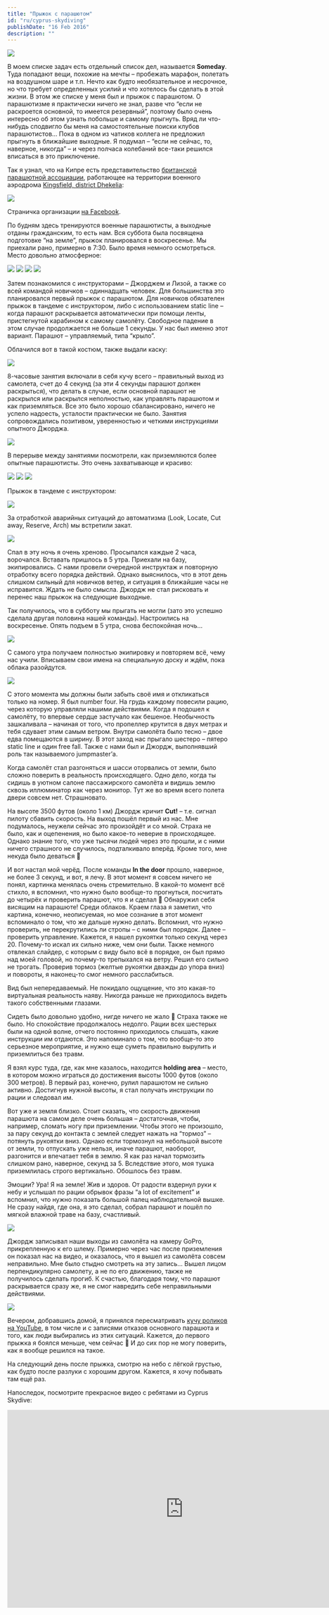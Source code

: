 ```yaml
---
title: "Прыжок с парашютом"
id: "ru/cyprus-skydiving"
publishDate: "16 Feb 2016"
description: ""
---
```


![](/assets/blog/cyprus-skydiving/skydiving-header.jpg)

В моем списке задач есть отдельный список дел, называется **Someday**. Туда попадают вещи, похожие на мечты – пробежать марафон, полетать на воздушном шаре и т.п. Нечто как будто необязательное и несрочное, но что требует определенных усилий и что хотелось бы сделать в этой жизни. В этом же списке у меня был и прыжок с парашютом. О парашютизме я практически ничего не знал, разве что “если не раскроется основной, то имеется резервный”, поэтому было очень интересно об этом узнать побольше и самому прыгнуть. Вряд ли что-нибудь сподвигло бы меня на самостоятельные поиски клубов парашютистов… Пока в одном из чатиков коллега не предложил прыгнуть в ближайшие выходные. Я подумал – “если не сейчас, то, наверное, никогда” – и через полчаса колебаний все-таки решился вписаться в это приключение.

Так я узнал, что на Кипре есть представительство [британской парашютной ассоциации](https://britishskydiving.org/), работающее на территории военного аэродрома [Kingsfield, district Dhekelia](https://web.archive.org/web/20160307231307/http://www.ronaldv.nl/abandoned/airfields/CY/dhekelia.html#Kingsfield):

![](/assets/blog/cyprus-skydiving/kingsfield2009.jpg)

Страничка организации [на Facebook](https://www.facebook.com/CyprusParachuteAssociation/).

По будням здесь тренируются военные парашютисты, а выходные отданы гражданским, то есть нам. Вся суббота была посвящена подготовке “на земле”, прыжок планировался в воскресенье. Мы приехали рано, примерно в 7:30. Было время немного осмотреться. Место довольно атмосферное:

![](/assets/blog/cyprus-skydiving/IMG_7191.jpg)
![](/assets/blog/cyprus-skydiving/IMG_7207.jpg)
![](/assets/blog/cyprus-skydiving/IMG_7213.jpg)
![](/assets/blog/cyprus-skydiving/IMG_7218.jpg)

Затем познакомился с инструкторами – Джорджем и Лизой, а также со всей командой новичков – одиннадцать человек. Для большинства это планировался первый прыжок с парашютом. Для новичков обязателен прыжок в тандеме с инструктором, либо с использованием static line – когда парашют раскрывается автоматически при помощи ленты, пристегнутой карабином к самому самолёту. Свободное падение в этом случае продолжается не больше 1 секунды. У нас был именно этот вариант. Парашют – управляемый, типа “крыло”.

Облачился вот в такой костюм, также выдали каску:

![](/assets/blog/cyprus-skydiving/IMG_7192.jpg)

8-часовые занятия включали в себя кучу всего – правильный выход из самолета, счет до 4 секунд (за эти 4 секунды парашют должен раскрыться), что делать в случае, если основной парашют не раскрылся или раскрылся неполностью, как управлять парашютом и как приземляться. Все это было хорошо сбалансировано, ничего не успело надоесть, усталости практически не было. Занятия сопровождались позитивом, уверенностью и четкими инструкциями опытного Джорджа.

![](/assets/blog/cyprus-skydiving/IMG_7206.jpg)

В перерыве между занятиями посмотрели, как приземляются более опытные парашютисты. Это очень захватывающе и красиво:

![](/assets/blog/cyprus-skydiving/IMG_7195.jpg)
![](/assets/blog/cyprus-skydiving/IMG_7199.jpg)
![](/assets/blog/cyprus-skydiving/IMG_7203.jpg)

Прыжок в тандеме с инструктором:

![](/assets/blog/cyprus-skydiving/IMG_7368.jpg)

За отработкой аварийных ситуаций до автоматизма (Look, Locate, Cut away, Reserve, Arch) мы встретили закат.

![](/assets/blog/cyprus-skydiving/IMG_7221.jpg)

Спал в эту ночь я очень хреново. Просыпался каждые 2 часа, ворочался. Вставать пришлось в 5 утра. Приехали на базу, экипировались. С нами провели очередной инструктаж и повторную отработку всего порядка действий. Однако выяснилось, что в этот день слишком сильный для новичков ветер, и ситуация в ближайшие часы не исправится. Ждать не было смысла. Джордж не стал рисковать и перенес наш прыжок на следующие выходные.

Так получилось, что в субботу мы прыгать не могли (зато это успешно сделала другая половина нашей команды). Настроились на воскресенье. Опять подъем в 5 утра, снова беспокойная ночь…

![](/assets/blog/cyprus-skydiving/IMG_7361.jpg)

С самого утра получаем полностью экипировку и повторяем всё, чему нас учили. Вписываем свои имена на специальную доску и ждём, пока облака разойдутся.

![](/assets/blog/cyprus-skydiving/12747242_10208719092003148_9132093855222047522_o.jpg)

С этого момента мы должны были забыть своё имя и откликаться только на номер. Я был number four. На грудь каждому повесили рацию, через которую управляли нашими действиями. Когда я подошел к самолёту, то впервые сердце застучало как бешеное. Необычность зашкаливала – начиная от того, что пропеллер крутится в двух метрах и тебя сдувает этим самым ветром. Внутри самолёта было тесно – двое едва помещаются в ширину. В этот заход нас прыгало шестеро – пятеро static line и один free fall. Также с нами был и Джордж, выполнявший роль так называемого jumpmaster’а.

Когда самолёт стал разгоняться и шасси оторвались от земли, было сложно поверить в реальность происходящего. Одно дело, когда ты сидишь в уютном салоне пассажирского самолёта и видишь землю сквозь иллюминатор как через монитор. Тут же во время всего полета двери совсем нет. Страшновато.

На высоте 3500 футов (около 1 км) Джордж кричит **Cut!** – т.е. сигнал пилоту сбавить скорость. На выход пошёл первый из нас. Мне подумалось, неужели сейчас это произойдёт и со мной. Страха не было, как и оцепенения, но было какое-то неверие в происходящее. Однако знание того, что уже тысячи людей через это прошли, и с ними ничего страшного не случилось, подталкивало вперёд. Кроме того, мне некуда было деваться 🙂

И вот настал мой черёд. После команды **In the door** прошло, наверное, не более 3 секунд, и вот, я лечу. В этот момент я совсем ничего не понял, картинка менялась очень стремительно. В какой-то момент всё стихло, я вспомнил, что нужно было вообще-то прогнуться, посчитать до четырёх и проверить парашют, что я и сделал 🙂 Обнаружил себя висящим на парашюте! Среди облаков. Краем глаза я заметил, что картина, конечно, неописуемая, но мое сознание в этот момент вспоминало о том, что же дальше нужно делать. Вспомнил, что нужно проверить, не перекрутились ли стропы – с ними был порядок. Далее – проверить управление. Кажется, я нашел рукоятки только секунд через 20. Почему-то искал их сильно ниже, чем они были. Также немного отвлекал слайдер, с которым с виду было всё в порядке, он был прямо над моей головой, но почему-то трепыхался на ветру. Решил его сильно не трогать. Проверив тормоз (желтые рукоятки дважды до упора вниз) и повороты, я наконец-то смог немного расслабиться.

Вид был непередаваемый. Не покидало ощущение, что это какая-то виртуальная реальность наяву. Никогда раньше не приходилось видеть такого собственными глазами.

Сидеть было довольно удобно, нигде ничего не жало 🙂 Страха также не было. Но спокойствие продолжалось недолго. Рации всех шестерых были на одной волне, отчего постоянно приходилось слышать, какие инструкции им отдаются. Это напоминало о том, что вообще-то это серьезное мероприятие, и нужно еще суметь правильно вырулить и приземлиться без травм.

Я взял курс туда, где, как мне казалось, находится **holding area** – место, в котором можно играться до достижения высоты 1000 футов (около 300 метров). В первый раз, конечно, рулил парашютом не сильно активно. Достигнув нужной высоты, я стал получать инструкции по рации и следовал им.

Вот уже и земля близко. Стоит сказать, что скорость движения парашюта на самом деле очень большая – достаточная, чтобы, например, сломать ногу при приземлении. Чтобы этого не произошло, за пару секунд до контакта с землей следует нажать на “тормоз” – потянуть рукоятки вниз. Однако если тормознул на небольшой высоте от земли, то отпускать уже нельзя, иначе парашют, наоборот, разгонится и впечатает тебя в землю. Я как раз начал тормозить слишком рано, наверное, секунд за 5. Вследствие этого, моя тушка приземлилась строго вертикально. Обошлось без травм.

Эмоции? Ура! Я на земле! Жив и здоров. От радости вздернул руки к небу и услышал по рации обрывок фразы “a lot of excitement” и вспомнил, что нужно показать большой палец наблюдательной вышке. Не сразу найдя, где она, я это сделал, собрал парашют и пошёл по мягкой влажной траве на базу, счастливый.

![](/assets/blog/cyprus-skydiving/IMG_7362.jpg)

Джордж записывал наши выходы из самолёта на камеру GoPro, прикрепленную к его шлему. Примерно через час после приземления он показал нас на видео, и оказалось, что я вышел из самолёта совсем неправильно. Мне было стыдно смотреть на эту запись… Вышел лицом перпендикулярно самолету, а не по его движению, также не получилось сделать прогиб. К счастью, благодаря тому, что парашют раскрывается сразу же, я не смог навредить себе неправильными действиями.

![](/assets/blog/cyprus-skydiving/12746151_10208718654392208_255815047_n.jpg)

Вечером, добравшись домой, я принялся пересматривать [кучу роликов на YouTube](https://www.youtube.com/results?search_query=skydiving&page=&utm_source=opensearch), в том числе и с записями отказов основного парашюта и того, как люди выбирались из этих ситуаций. Кажется, до первого прыжка я боялся меньше, чем сейчас 🙂 И до сих пор не могу поверить, как я вообще решился на такое.

На следующий день после прыжка, смотрю на небо с лёгкой грустью, как будто после разлуки с хорошим другом. Кажется, я хочу побывать там ещё раз.

Напоследок, посмотрите прекрасное видео с ребятами из Cyprus Skydive:

<iframe
  width="800"
  height="450"
  src="https://www.youtube-nocookie.com/embed/N2k0EjyJfL0"
  title="YouTube video player"
  frameborder="0"
  allow="accelerometer; autoplay; clipboard-write; encrypted-media; gyroscope; picture-in-picture; web-share"
  allowfullscreen>
</iframe>
